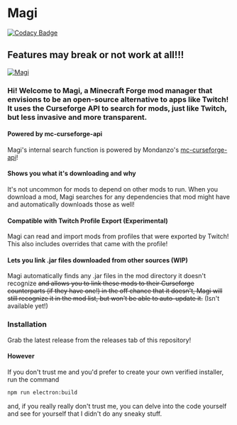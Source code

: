 # Magi 

[![Codacy Badge](https://api.codacy.com/project/badge/Grade/d0a20cc5f3c1458585d522960c80238a)](https://www.codacy.com/manual/fractaal/magi-mod-manager?utm_source=github.com&amp;utm_medium=referral&amp;utm_content=fractaal/magi-mod-manager&amp;utm_campaign=Badge_Grade)

## Features may break or not work at all!!!

[![Magi](https://imgur.com/E6KB7Er.jpg)](https://imgur.com/E6KB7Er)

### Hi! Welcome to Magi, a Minecraft Forge mod manager that envisions to be an open-source alternative to apps like Twitch! It uses the Curseforge API to search for mods, just like Twitch, but less invasive and more transparent.

#### Powered by mc-curseforge-api
Magi's internal search function is powered by Mondanzo's [mc-curseforge-api](https://github.com/Mondanzo/mc-curseforge-api "mc-curseforge-api")!

#### Shows you what it's downloading and why
It's not uncommon for mods to depend on other mods to run. When you download a mod, Magi searches for any dependencies that mod might have and automatically downloads those as well!

#### Compatible with Twitch Profile Export (Experimental)
Magi can read and import mods from profiles that were exported by Twitch! This also includes overrides that came with the profile!

#### Lets you link .jar files downloaded from other sources (WIP)
Magi automatically finds any .jar files in the mod directory it doesn't recognize ~~and allows you to link these mods to their Curseforge counterparts (if they have one!) in the off chance that it doesn't, Magi will still recognize it in the mod list, but won't be able to auto-update it.~~ (Isn't available yet!)

### Installation
Grab the latest release from the releases tab of this repository!
#### However
If you don't trust me and you'd prefer to create your own verified installer, run the command
```bash
npm run electron:build
```
and, if you really really don't trust me, you can delve into the code yourself and see for yourself that I didn't do any sneaky stuff.